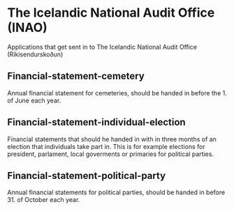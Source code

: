 # The Icelandic National Audit Office (INAO)

Applications that get sent in to The Icelandic National Audit Office (Ríkisendurskoðun)

## Financial-statement-cemetery

Annual financial statement for cemeteries, should be handed in before the 1. of June each year.

## Financial-statement-individual-election

Financial statements that should he handed in with in three months of an election that individuals take part in.
This is for example elections for president, parlament, local goverments or primaries for political parties.

## Financial-statement-political-party

Annual financial statements for political parties, should be handed in before 31. of October each year.
